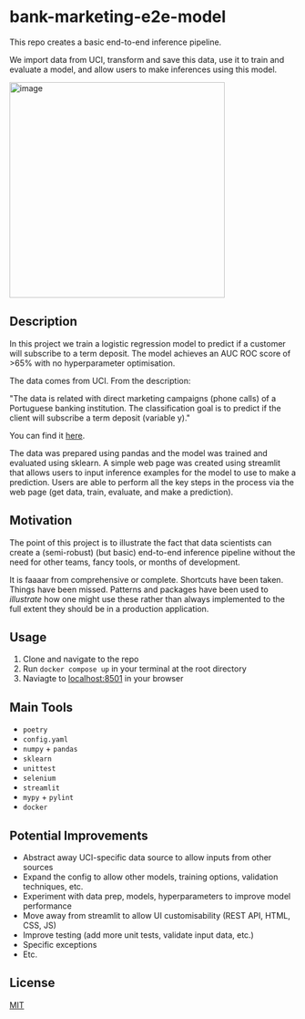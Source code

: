 # bank-marketing-e2e-model

This repo creates a basic end-to-end inference pipeline.

We import data from UCI, transform and save this data, use it to train and evaluate a model, and allow users to make inferences using this model.

<img width="378" alt="image" src="https://github.com/Haydn-Martin/bank-marketing-e2e-model/assets/76120434/5b2b5b33-8e60-4cae-8253-b4250a185c95">

## Description

In this project we train a logistic regression model to predict if a customer will subscribe to a term deposit. The model achieves an AUC ROC score of >65% with no hyperparameter optimisation.

The data comes from UCI. From the description:

"The data is related with direct marketing campaigns (phone calls) of a Portuguese banking institution. The classification goal is to predict if the client will subscribe a term deposit (variable y)."

You can find it [here](https://archive.ics.uci.edu/dataset/222/bank+marketing).

The data was prepared using pandas and the model was trained and evaluated using sklearn. A simple web page was created using streamlit that allows users to input inference examples for the model to use to make a prediction. Users are able to perform all the key steps in the process via the web page (get data, train, evaluate, and make a prediction).

## Motivation

The point of this project is to illustrate the fact that data scientists can create a (semi-robust) (but basic) end-to-end inference pipeline without the need for other teams, fancy tools, or months of development.

It is faaaar from comprehensive or complete. Shortcuts have been taken. Things have been missed. Patterns and packages have been used to _illustrate_ how one might use these rather than always implemented to the full extent they should be in a production application.

## Usage

1. Clone and navigate to the repo
2. Run `docker compose up` in your terminal at the root directory
3. Naviagte to [localhost:8501](http://localhost:8501/) in your browser

## Main Tools

- `poetry`
- `config.yaml`
- `numpy` + `pandas`
- `sklearn`
- `unittest`
- `selenium`
- `streamlit`
- `mypy` + `pylint`
- `docker`

## Potential Improvements
- Abstract away UCI-specific data source to allow inputs from other sources
- Expand the config to allow other models, training options, validation techniques, etc.
- Experiment with data prep, models, hyperparameters to improve model performance
- Move away from streamlit to allow UI customisability (REST API, HTML, CSS, JS)
- Improve testing (add more unit tests, validate input data, etc.)
- Specific exceptions
- Etc.

## License

[MIT](https://choosealicense.com/licenses/mit/)
